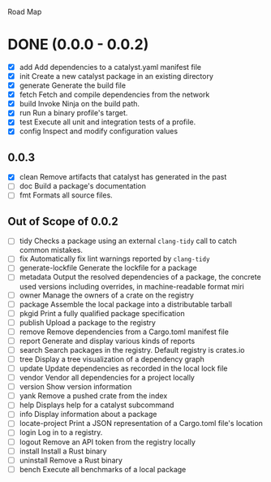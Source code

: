  Road Map
# DONE (0.0.0 - 0.0.2)

- [x] add                  Add dependencies to a catalyst.yaml manifest file
- [x] init                 Create a new catalyst package in an existing directory
- [x] generate             Generate the build file
- [x] fetch                Fetch and compile dependencies from the network
- [x] build                Invoke Ninja on the build path.
- [x] run                  Run a binary profile's target.
- [x] test                 Execute all unit and integration tests of a profile.
- [x] config               Inspect and modify configuration values

## 0.0.3
- [x] clean                Remove artifacts that catalyst has generated in the past
- [ ] doc                  Build a package's documentation
- [ ] fmt                  Formats all source files.

## Out of Scope of 0.0.2
- [ ] tidy                 Checks a package using an external `clang-tidy` call to catch common mistakes.
- [ ] fix                  Automatically fix lint warnings reported by `clang-tidy`
- [ ] generate-lockfile    Generate the lockfile for a package
- [ ] metadata             Output the resolved dependencies of a package, the concrete used versions including overrides, in machine-readable format miri
- [ ] owner                Manage the owners of a crate on the registry
- [ ] package              Assemble the local package into a distributable tarball
- [ ] pkgid                Print a fully qualified package specification
- [ ] publish              Upload a package to the registry
- [ ] remove               Remove dependencies from a Cargo.toml manifest file
- [ ] report               Generate and display various kinds of reports
- [ ] search               Search packages in the registry. Default registry is crates.io
- [ ] tree                 Display a tree visualization of a dependency graph
- [ ] update               Update dependencies as recorded in the local lock file
- [ ] vendor               Vendor all dependencies for a project locally
- [ ] version              Show version information
- [ ] yank                 Remove a pushed crate from the index
- [ ] help                 Displays help for a catalyst subcommand
- [ ] info                 Display information about a package
- [ ] locate-project       Print a JSON representation of a Cargo.toml file's location
- [ ] login                Log in to a registry.
- [ ] logout               Remove an API token from the registry locally
- [ ] install              Install a Rust binary
- [ ] uninstall            Remove a Rust binary
- [ ] bench                Execute all benchmarks of a local package
